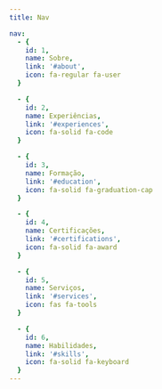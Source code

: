 ```yaml
---
title: Nav

nav:
  - {
    id: 1,
    name: Sobre,
    link: '#about',
    icon: fa-regular fa-user
  }

  - {
    id: 2,
    name: Experiências,
    link: '#experiences',
    icon: fa-solid fa-code
  }

  - {
    id: 3,
    name: Formação,
    link: '#education',
    icon: fa-solid fa-graduation-cap
  }

  - {
    id: 4,
    name: Certificações,
    link: '#certifications',
    icon: fa-solid fa-award
  }

  - {
    id: 5,
    name: Serviços,
    link: '#services',
    icon: fas fa-tools
  }

  - {
    id: 6,
    name: Habilidades,
    link: '#skills',
    icon: fa-solid fa-keyboard
  }
---
```

